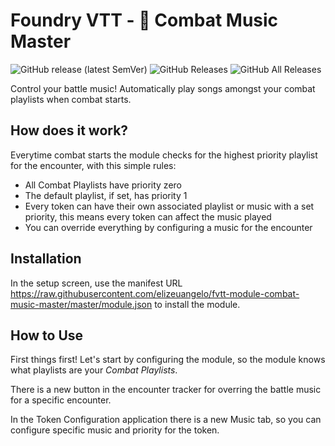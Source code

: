 # Foundry VTT - 🎹 Combat Music Master

![GitHub release (latest SemVer)](https://img.shields.io/github/v/release/elizeuangelo/fvtt-module-combat-music-master)
![GitHub Releases](https://img.shields.io/github/downloads/elizeuangelo/fvtt-module-combat-music-master/latest/total)
![GitHub All Releases](https://img.shields.io/github/downloads/elizeuangelo/fvtt-module-combat-music-master/total?label=downloads)

Control your battle music! Automatically play songs amongst your combat playlists when combat starts.

## How does it work?

Everytime combat starts the module checks for the highest priority playlist for the encounter, with this simple rules:

-   All Combat Playlists have priority zero
-   The default playlist, if set, has priority 1
-   Every token can have their own associated playlist or music with a set priority, this means every token can affect the music played
-   You can override everything by configuring a music for the encounter

## Installation

In the setup screen, use the manifest URL https://raw.githubusercontent.com/elizeuangelo/fvtt-module-combat-music-master/master/module.json to install the module.

## How to Use

First things first! Let's start by configuring the module, so the module knows what playlists are your _Combat Playlists_.

There is a new button in the encounter tracker for overring the battle music for a specific encounter.

In the Token Configuration application there is a new Music tab, so you can configure specific music and priority for the token.
